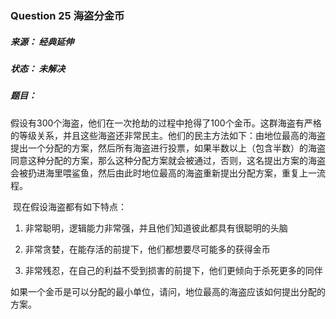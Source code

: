 ### Question 25 海盗分金币

##### 来源：     经典延伸

##### 状态：     未解决

##### 题目：

​    假设有300个海盗，他们在一次抢劫的过程中抢得了100个金币。这群海盗有严格的等级关系，并且这些海盗还非常民主。他们的民主方法如下：由地位最高的海盗提出一个分配的方案，然后所有海盗进行投票，如果半数以上（包含半数）的海盗同意这种分配的方案，那么这种分配方案就会被通过，否则，这名提出方案的海盗会被扔进海里喂鲨鱼，然后由此时地位最高的海盗重新提出分配方案，重复上一流程。

​    现在假设海盗都有如下特点：

1. 非常聪明，逻辑能力非常强，并且他们知道彼此都具有很聪明的头脑

2. 非常贪婪，在能存活的前提下，他们都想要尽可能多的获得金币

3. 非常残忍，在自己的利益不受到损害的前提下，他们更倾向于杀死更多的同伴

   

​    如果一个金币是可以分配的最小单位，请问，地位最高的海盗应该如何提出分配的方案。

